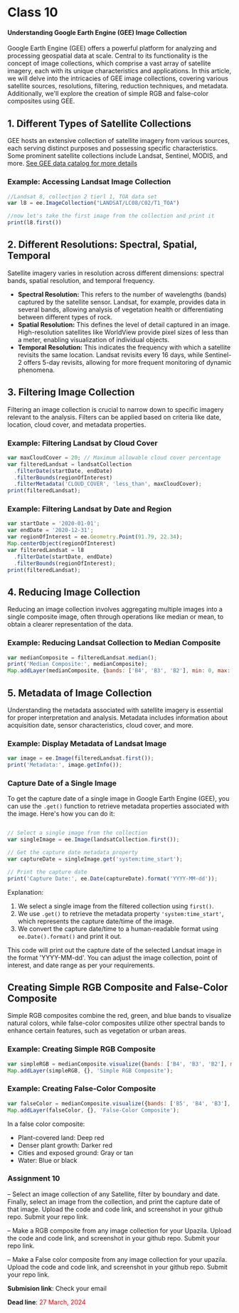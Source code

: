 # Class 10

####  **Understanding Google Earth Engine (GEE) Image Collection**

Google Earth Engine (GEE) offers a powerful platform for analyzing and processing geospatial data at scale. Central to its functionality is the concept of image collections, which comprise a vast array of satellite imagery, each with its unique characteristics and applications. In this article, we will delve into the intricacies of GEE image collections, covering various satellite sources, resolutions, filtering, reduction techniques, and metadata. Additionally, we'll explore the creation of simple RGB and false-color composites using GEE.

## 1. Different Types of Satellite Collections

GEE hosts an extensive collection of satellite imagery from various sources, each serving distinct purposes and possessing specific characteristics. Some prominent satellite collections include Landsat, Sentinel, MODIS, and more.
[See GEE data catalog for more details](https://developers.google.com/earth-engine/datasets)
### Example: Accessing Landsat Image Collection

```javascript
//Landsat 8, collection 2 tierl 1, TOA data set 
var l8 = ee.ImageCollection("LANDSAT/LC08/C02/T1_TOA")

//now let's take the first image from the collection and print it            
print(l8.first())

```

## 2. Different Resolutions: Spectral, Spatial, Temporal

Satellite imagery varies in resolution across different dimensions: spectral bands, spatial resolution, and temporal frequency.

* **Spectral Resolution:** This refers to the number of wavelengths (bands) captured by the satellite sensor.  Landsat, for example, provides data in several bands, allowing analysis of vegetation health or differentiating between different types of rock. 
* **Spatial Resolution:** This defines the level of detail captured in an image. High-resolution satellites like WorldView provide pixel sizes of less than a meter, enabling visualization of individual objects. 
* **Temporal Resolution:**  This indicates the frequency with which a satellite revisits the same location. Landsat revisits every 16 days, while Sentinel-2 offers 5-day revisits, allowing for more frequent monitoring of dynamic phenomena.




## 3. Filtering Image Collection

Filtering an image collection is crucial to narrow down to specific imagery relevant to the analysis. Filters can be applied based on criteria like date, location, cloud cover, and metadata properties.

### Example: Filtering Landsat by Cloud Cover

```javascript
var maxCloudCover = 20; // Maximum allowable cloud cover percentage
var filteredLandsat = landsatCollection
  .filterDate(startDate, endDate)
  .filterBounds(regionOfInterest)
  .filterMetadata('CLOUD_COVER', 'less_than', maxCloudCover);
print(filteredLandsat);
```
### Example: Filtering Landsat by Date and Region

```javascript
var startDate = '2020-01-01';
var endDate = '2020-12-31';
var regionOfInterest = ee.Geometry.Point(91.79, 22.34);
Map.centerObject(regionOfInterest)
var filteredLandsat = l8
  .filterDate(startDate, endDate)
  .filterBounds(regionOfInterest);
print(filteredLandsat);
```
## 4. Reducing Image Collection

Reducing an image collection involves aggregating multiple images into a single composite image, often through operations like median or mean, to obtain a clearer representation of the data.

### Example: Reducing Landsat Collection to Median Composite

```javascript
var medianComposite = filteredLandsat.median();
print('Median Composite:', medianComposite);
Map.addLayer(medianComposite, {bands: ['B4', 'B3', 'B2'], min: 0, max: 3000}, 'Median Composite');
```

## 5. Metadata of Image Collection

Understanding the metadata associated with satellite imagery is essential for proper interpretation and analysis. Metadata includes information about acquisition date, sensor characteristics, cloud cover, and more.

### Example: Display Metadata of Landsat Image

```javascript
var image = ee.Image(filteredLandsat.first());
print('Metadata:', image.getInfo());
```
### Capture Date of a Single Image

To get the capture date of a single image in Google Earth Engine (GEE), you can use the `.get()` function to retrieve metadata properties associated with the image. Here's how you can do it:

```javascript

// Select a single image from the collection
var singleImage = ee.Image(landsatCollection.first());

// Get the capture date metadata property
var captureDate = singleImage.get('system:time_start');

// Print the capture date
print('Capture Date:', ee.Date(captureDate).format('YYYY-MM-dd'));
```

Explanation:

1. We select a single image from the filtered collection using `first()`.
2. We use `.get()` to retrieve the metadata property `'system:time_start'`, which represents the capture date/time of the image.
3. We convert the capture date/time to a human-readable format using `ee.Date().format()` and print it out.

This code will print out the capture date of the selected Landsat image in the format 'YYYY-MM-dd'. You can adjust the image collection, point of interest, and date range as per your requirements.








## Creating Simple RGB Composite and False-Color Composite

Simple RGB composites combine the red, green, and blue bands to visualize natural colors, while false-color composites utilize other spectral bands to enhance certain features, such as vegetation or urban areas.

### Example: Creating Simple RGB Composite

```javascript
var simpleRGB = medianComposite.visualize({bands: ['B4', 'B3', 'B2'], min: 0, max: 3000});
Map.addLayer(simpleRGB, {}, 'Simple RGB Composite');
```

### Example: Creating False-Color Composite

```javascript
var falseColor = medianComposite.visualize({bands: ['B5', 'B4', 'B3'], min: 0, max: 3000});
Map.addLayer(falseColor, {}, 'False-Color Composite');
```
In a false color composite: 

- Plant-covered land: Deep red
- Denser plant growth: Darker red
- Cities and exposed ground: Gray or tan
- Water: Blue or black
### **Assignment 10** 

– Select an image collection of any Satellite, filter by boundary and date. Finally, select an image from the collection, and print the capture date of that image. Upload the code and code link, and screenshot in your github  repo. Submit your repo link.

– Make a RGB composite from any image collection for your Upazila. Upload the code and code link, and screenshot in your github  repo. Submit your repo link. 

– Make a False color composite from any image collection for your upazila. Upload the code and code link, and screenshot in your github  repo. Submit your repo link. 

**Submision link**: Check your email

**Dead line**: <span style="color: red;">27 March, 2024</span>